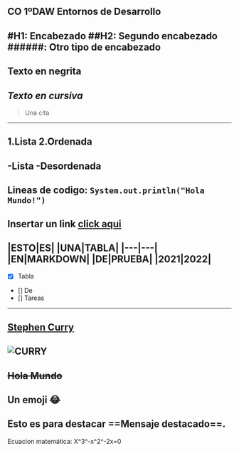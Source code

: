 CO
1ºDAW Entornos de Desarrollo
---
#H1: Encabezado
##H2: Segundo encabezado
######: Otro tipo de encabezado
---
**Texto en negrita**
---
*Texto en cursiva* 
---
>Una cita
---
1.Lista
2.Ordenada
---
-Lista
-Desordenada
---
Lineas de codigo:
`System.out.println("Hola Mundo!")`
---
Insertar un link
[click aqui](https://www.google.es)
---
|ESTO|ES|
|UNA|TABLA|
|---|---|
|EN|MARKDOWN|
|DE|PRUEBA|
|2021|2022|
---
- [x] Tabla
- [] De
- [] Tareas
---
[Stephen Curry](https://www.diariodesevilla.es/2021/12/15/deporte/Stephen-Curry_1638446197_149113759_667x375.jpg)
---
![CURRY](https://www.diariodesevilla.es/2021/12/15/deporte/Stephen-Curry_1638446197_149113759_667x375.jpg)
--
~~Hola Mundo~~
--
Un emoji :joy:
--
Esto es para destacar ==Mensaje destacado==.
--
Ecuacion matemática:
X^3^-x^2^-2x=0

